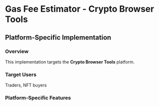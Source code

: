 # Gas Fee Estimator - Crypto Browser Tools

## Platform-Specific Implementation

### Overview
This implementation targets the **Crypto Browser Tools** platform.

### Target Users
Traders, NFT buyers

### Platform-Specific Features
